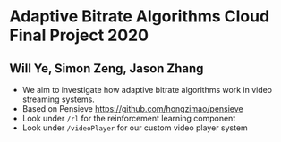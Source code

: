 # Adaptive Bitrate Algorithms Cloud Final Project 2020
## Will Ye, Simon Zeng, Jason Zhang

- We aim to investigate how adaptive bitrate algorithms work in video streaming systems.
- Based on Pensieve https://github.com/hongzimao/pensieve
- Look under `/rl` for the reinforcement learning component
- Look under `/videoPlayer` for our custom video player system

